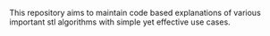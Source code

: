 This repository aims to maintain code based explanations of various important stl algorithms with simple yet effective use cases.
